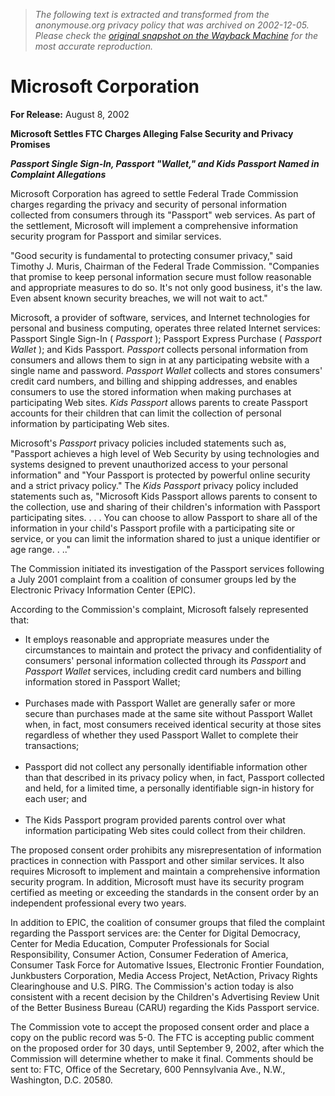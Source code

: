 > *The following text is extracted and transformed from the anonymouse.org privacy policy that was archived on 2002-12-05. Please check the [original snapshot on the Wayback Machine](https://web.archive.org/web/20021205061749id_/http%3A//www.ftc.gov/opa/2002/08/microsoft.htm) for the most accurate reproduction.*

# Microsoft Corporation

**For Release:** August 8, 2002

 **Microsoft Settles FTC Charges Alleging False Security and Privacy Promises**

**_Passport Single Sign-In, Passport "Wallet," and Kids Passport Named in Complaint Allegations_**

Microsoft Corporation has agreed to settle Federal Trade Commission charges regarding the privacy and security of personal information collected from consumers through its "Passport" web services. As part of the settlement, Microsoft will implement a comprehensive information security program for Passport and similar services.

"Good security is fundamental to protecting consumer privacy," said Timothy J. Muris, Chairman of the Federal Trade Commission. "Companies that promise to keep personal information secure must follow reasonable and appropriate measures to do so. It's not only good business, it's the law. Even absent known security breaches, we will not wait to act." 

Microsoft, a provider of software, services, and Internet technologies for personal and business computing, operates three related Internet services: Passport Single Sign-In ( _Passport_ ); Passport Express Purchase ( _Passport Wallet_ ); and Kids Passport. _Passport_ collects personal information from consumers and allows them to sign in at any participating website with a single name and password. _Passport Wallet_ collects and stores consumers' credit card numbers, and billing and shipping addresses, and enables consumers to use the stored information when making purchases at participating Web sites. _Kids Passport_ allows parents to create Passport accounts for their children that can limit the collection of personal information by participating Web sites. 

Microsoft's _Passport_ privacy policies included statements such as, "Passport achieves a high level of Web Security by using technologies and systems designed to prevent unauthorized access to your personal information" and "Your Passport is protected by powerful online security and a strict privacy policy." The _Kids Passport_ privacy policy included statements such as, "Microsoft Kids Passport allows parents to consent to the collection, use and sharing of their children's information with Passport participating sites. . . . You can choose to allow Passport to share all of the information in your child's Passport profile with a participating site or service, or you can limit the information shared to just a unique identifier or age range. . .."

The Commission initiated its investigation of the Passport services following a July 2001 complaint from a coalition of consumer groups led by the Electronic Privacy Information Center (EPIC). 

According to the Commission's complaint, Microsoft falsely represented that:

  * It employs reasonable and appropriate measures under the circumstances to maintain and protect the privacy and confidentiality of consumers' personal information collected through its _Passport_ and _Passport Wallet_ services, including credit card numbers and billing information stored in Passport Wallet;  
 
  * Purchases made with Passport Wallet are generally safer or more secure than purchases made at the same site without Passport Wallet when, in fact, most consumers received identical security at those sites regardless of whether they used Passport Wallet to complete their transactions;  
 
  * Passport did not collect any personally identifiable information other than that described in its privacy policy when, in fact, Passport collected and held, for a limited time, a personally identifiable sign-in history for each user; and  
 
  * The Kids Passport program provided parents control over what information participating Web sites could collect from their children. 



The proposed consent order prohibits any misrepresentation of information practices in connection with Passport and other similar services. It also requires Microsoft to implement and maintain a comprehensive information security program. In addition, Microsoft must have its security program certified as meeting or exceeding the standards in the consent order by an independent professional every two years.

In addition to EPIC, the coalition of consumer groups that filed the complaint regarding the Passport services are: the Center for Digital Democracy, Center for Media Education, Computer Professionals for Social Responsibility, Consumer Action, Consumer Federation of America, Consumer Task Force for Automative Issues, Electronic Frontier Foundation, Junkbusters Corporation, Media Access Project, NetAction, Privacy Rights Clearinghouse and U.S. PIRG. The Commission's action today is also consistent with a recent decision by the Children's Advertising Review Unit of the Better Business Bureau (CARU) regarding the Kids Passport service.

The Commission vote to accept the proposed consent order and place a copy on the public record was 5-0. The FTC is accepting public comment on the proposed order for 30 days, until September 9, 2002, after which the Commission will determine whether to make it final. Comments should be sent to: FTC, Office of the Secretary, 600 Pennsylvania Ave., N.W., Washington, D.C. 20580.
